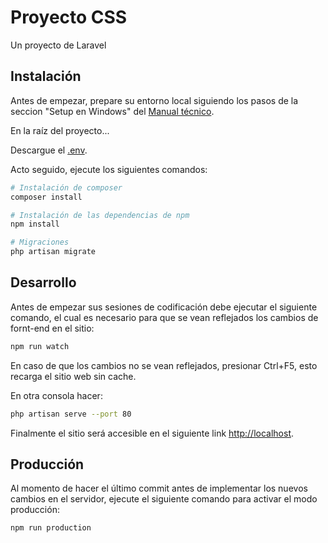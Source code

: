 # Proyecto CSS

Un proyecto de Laravel

## Instalación

Antes de empezar, prepare su entorno local siguiendo los pasos de la seccion "Setup en Windows" del [Manual técnico](https://drive.google.com/file/d/1IZVgoWFxZt6QJlOz0aYdzYGASiSFe7nF/view?usp=sharing).

En la raíz del proyecto...

Descargue el [.env](https://drive.google.com/file/d/1KDadONcbgew-xVdBYi7r-6hWYgwqy2Af/view?usp=sharing).

Acto seguido, ejecute los siguientes comandos:

```bash
# Instalación de composer
composer install

# Instalación de las dependencias de npm
npm install

# Migraciones
php artisan migrate
```

## Desarrollo

Antes de empezar sus sesiones de codificación debe ejecutar el siguiente comando, el cual es necesario para que se vean reflejados los cambios de fornt-end en el sitio:

```bash
npm run watch
```
En caso de que los cambios no se vean reflejados, presionar Ctrl+F5, esto recarga el sitio web sin cache.

En otra consola hacer: 
```bash
php artisan serve --port 80 
```

Finalmente el sitio será accesible en el siguiente link [http://localhost](http://localhost).

## Producción

Al momento de hacer el último commit antes de implementar los nuevos cambios en el servidor, ejecute el siguiente comando para activar el modo producción:

```bash
npm run production
```
